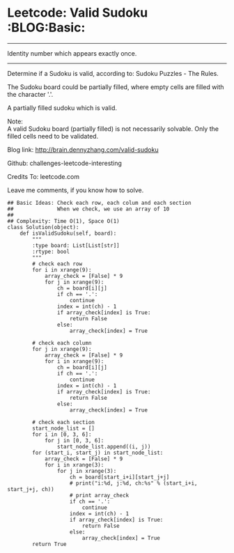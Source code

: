 # Leetcode: Valid Sudoku     :BLOG:Basic:


---

Identity number which appears exactly once.  

---

Determine if a Sudoku is valid, according to: Sudoku Puzzles - The Rules.  

The Sudoku board could be partially filled, where empty cells are filled with the character '.'.  

A partially filled sudoku which is valid.  

Note:  
A valid Sudoku board (partially filled) is not necessarily solvable. Only the filled cells need to be validated.  

Blog link: <http://brain.dennyzhang.com/valid-sudoku>  

Github: challenges-leetcode-interesting  

Credits To: leetcode.com  

Leave me comments, if you know how to solve.  

    ## Basic Ideas: Check each row, each colum and each section
    ##              When we check, we use an array of 10
    ##
    ## Complexity: Time O(1), Space O(1)
    class Solution(object):
        def isValidSudoku(self, board):
            """
            :type board: List[List[str]]
            :rtype: bool
            """
            # check each row
            for i in xrange(9):
                array_check = [False] * 9
                for j in xrange(9):
                    ch = board[i][j]
                    if ch == '.':
                        continue
                    index = int(ch) - 1
                    if array_check[index] is True:
                        return False
                    else:
                        array_check[index] = True
    
            # check each column
            for j in xrange(9):
                array_check = [False] * 9
                for i in xrange(9):
                    ch = board[i][j]
                    if ch == '.':
                        continue
                    index = int(ch) - 1
                    if array_check[index] is True:
                        return False
                    else:
                        array_check[index] = True
    
            # check each section
            start_node_list = []
            for i in [0, 3, 6]:
                for j in [0, 3, 6]:
                    start_node_list.append((i, j))
            for (start_i, start_j) in start_node_list:
                array_check = [False] * 9
                for i in xrange(3):
                    for j in xrange(3):
                        ch = board[start_i+i][start_j+j]
                        # print("i:%d, j:%d, ch:%s" % (start_i+i, start_j+j, ch))
                        # print array_check
                        if ch == '.':
                            continue
                        index = int(ch) - 1
                        if array_check[index] is True:
                            return False
                        else:
                            array_check[index] = True    
            return True